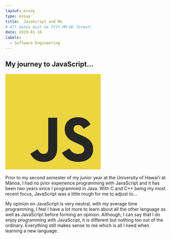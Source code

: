 ```yaml
---
layout: essay
type: essay
title:  JavaScript and Me
# All dates must be YYYY-MM-DD format!
date: 2019-01-16
labels:
  - Software Engineering
---
```


## My journey to JavaScript... 

<img class="ui tiny left circular floated image" src="../images/jslogo.png">

  Prior to my second semester of my junior year at the University of Hawai'i at Mānoa, I had no prior experience programming with JavaScript and it has been two years since I programmed in Java. With C and C++ being my most recent focus, JavaScript was a little rough for me to adjust to...
  
  My opinion on JavaScript is very neutral, with my average time programming, I feel I have a lot more to learn about all the other language as well as JavaScript before forming an opinion. Although, I can say that I do enjoy programming with JavaScript, it is different but nothing too out of the ordinary. Everything still makes sense to me which is all I need when learning a new language. 

